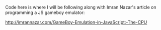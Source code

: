 Code here is where I will be following along with Imran Nazar's article on programming a JS gameboy emulator:

http://imrannazar.com/GameBoy-Emulation-in-JavaScript:-The-CPU
